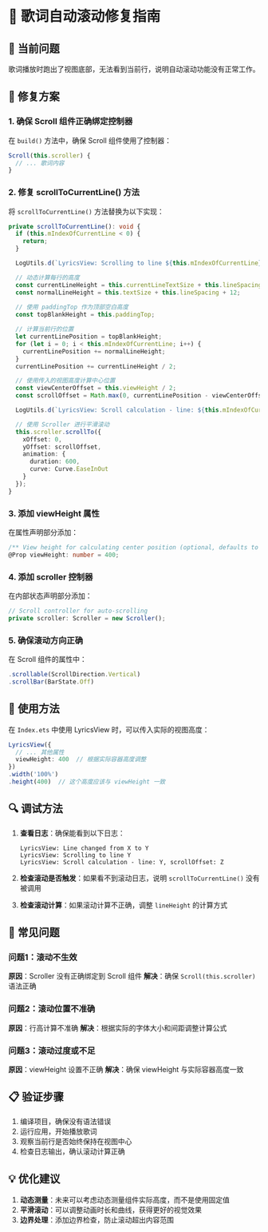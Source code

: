 # 🎯 歌词自动滚动修复指南

## 🚫 当前问题

歌词播放时跑出了视图底部，无法看到当前行，说明自动滚动功能没有正常工作。

## 🔧 修复方案

### 1. 确保 Scroll 组件正确绑定控制器

在 `build()` 方法中，确保 Scroll 组件使用了控制器：

```typescript
Scroll(this.scroller) {
  // ... 歌词内容
}
```

### 2. 修复 scrollToCurrentLine() 方法

将 `scrollToCurrentLine()` 方法替换为以下实现：

```typescript
private scrollToCurrentLine(): void {
  if (this.mIndexOfCurrentLine < 0) {
    return;
  }

  LogUtils.d(`LyricsView: Scrolling to line ${this.mIndexOfCurrentLine}`);

  // 动态计算每行的高度
  const currentLineHeight = this.currentLineTextSize + this.lineSpacing + 16;
  const normalLineHeight = this.textSize + this.lineSpacing + 12;
  
  // 使用 paddingTop 作为顶部空白高度
  const topBlankHeight = this.paddingTop;

  // 计算当前行的位置
  let currentLinePosition = topBlankHeight;
  for (let i = 0; i < this.mIndexOfCurrentLine; i++) {
    currentLinePosition += normalLineHeight;
  }
  currentLinePosition += currentLineHeight / 2;

  // 使用传入的视图高度计算中心位置
  const viewCenterOffset = this.viewHeight / 2;
  const scrollOffset = Math.max(0, currentLinePosition - viewCenterOffset);

  LogUtils.d(`LyricsView: Scroll calculation - line: ${this.mIndexOfCurrentLine}, scrollOffset: ${scrollOffset}`);

  // 使用 Scroller 进行平滑滚动
  this.scroller.scrollTo({
    xOffset: 0,
    yOffset: scrollOffset,
    animation: {
      duration: 600,
      curve: Curve.EaseInOut
    }
  });
}
```

### 3. 添加 viewHeight 属性

在属性声明部分添加：

```typescript
/** View height for calculating center position (optional, defaults to 400) */
@Prop viewHeight: number = 400;
```

### 4. 添加 scroller 控制器

在内部状态声明部分添加：

```typescript
// Scroll controller for auto-scrolling
private scroller: Scroller = new Scroller();
```

### 5. 确保滚动方向正确

在 Scroll 组件的属性中：

```typescript
.scrollable(ScrollDirection.Vertical)
.scrollBar(BarState.Off)
```

## 🎯 使用方法

在 `Index.ets` 中使用 LyricsView 时，可以传入实际的视图高度：

```typescript
LyricsView({
  // ... 其他属性
  viewHeight: 400  // 根据实际容器高度调整
})
.width('100%')
.height(400)  // 这个高度应该与 viewHeight 一致
```

## 🔍 调试方法

1. **查看日志**：确保能看到以下日志：
   ```
   LyricsView: Line changed from X to Y
   LyricsView: Scrolling to line Y
   LyricsView: Scroll calculation - line: Y, scrollOffset: Z
   ```

2. **检查滚动是否触发**：如果看不到滚动日志，说明 `scrollToCurrentLine()` 没有被调用

3. **检查滚动计算**：如果滚动计算不正确，调整 `lineHeight` 的计算方式

## 🚨 常见问题

### 问题1：滚动不生效
**原因**：Scroller 没有正确绑定到 Scroll 组件
**解决**：确保 `Scroll(this.scroller)` 语法正确

### 问题2：滚动位置不准确
**原因**：行高计算不准确
**解决**：根据实际的字体大小和间距调整计算公式

### 问题3：滚动过度或不足
**原因**：viewHeight 设置不正确
**解决**：确保 viewHeight 与实际容器高度一致

## 📋 验证步骤

1. 编译项目，确保没有语法错误
2. 运行应用，开始播放歌词
3. 观察当前行是否始终保持在视图中心
4. 检查日志输出，确认滚动计算正确

## 💡 优化建议

1. **动态测量**：未来可以考虑动态测量组件实际高度，而不是使用固定值
2. **平滑滚动**：可以调整动画时长和曲线，获得更好的视觉效果
3. **边界处理**：添加边界检查，防止滚动超出内容范围
